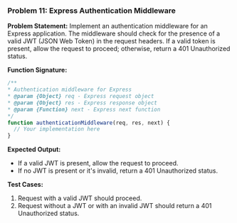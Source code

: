 ### Problem 11: Express Authentication Middleware
 
**Problem Statement:**
Implement an authentication middleware for an Express application. The middleware should check for the presence of a valid JWT (JSON Web Token) in the request headers. If a valid token is present, allow the request to proceed; otherwise, return a 401 Unauthorized status.
 
**Function Signature:**
```javascript
/**
* Authentication middleware for Express
* @param {Object} req - Express request object
* @param {Object} res - Express response object
* @param {Function} next - Express next function
*/
function authenticationMiddleware(req, res, next) {
  // Your implementation here
}
```
 
**Expected Output:**
- If a valid JWT is present, allow the request to proceed.
- If no JWT is present or it's invalid, return a 401 Unauthorized status.
 
**Test Cases:**
1. Request with a valid JWT should proceed.
2. Request without a JWT or with an invalid JWT should return a 401 Unauthorized status.